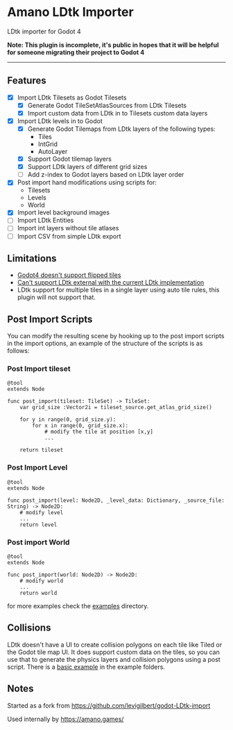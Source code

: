 # Amano LDtk Importer

LDtk importer for Godot 4


**Note: This plugin is incomplete, it's public in hopes that it will be helpful for someone migrating their project to Godot 4**

---


## Features

- [x] Import LDtk Tilesets as Godot Tilesets
	- [x] Generate Godot TileSetAtlasSources from LDtk Tilesets
	- [x] Import custom data from LDtk in to Tilesets custom data layers
- [x] Import LDtk levels in to Godot
	- [x] Generate Godot Tilemaps from LDtk layers of the following types:
		- Tiles
		- IntGrid
		- AutoLayer
	- [x] Support Godot tilemap layers
	- [x] Support LDtk layers of different grid sizes
	- [ ] Add z-index to Godot layers based on LDtk layer order
- [x] Post import hand modifications using scripts for:
	- Tilesets
	- Levels
	- World
- [x] Import level background images 
- [ ] Import LDtk Entities
- [ ] Import int layers without tile atlases
- [ ] Import CSV from simple LDtk export

## Limitations

- [Godot4 doesn't support flipped tiles](https://github.com/godotengine/godot-proposals/issues/3967)
- [Can't support LDtk external with the current LDtk implementation](https://github.com/deepnight/ldtk/issues/734)
- LDtk support for multiple tiles in a single layer using auto tile rules, this plugin will not support that.

## Post Import Scripts

You can modify the resulting scene by hooking up to the post import scripts in the import options, an example of the structure of the scripts is as follows:

### Post Import tileset

```gdscript
@tool
extends Node

func post_import(tileset: TileSet) -> TileSet:
	var grid_size :Vector2i = tileset_source.get_atlas_grid_size()
	
	for y in range(0, grid_size.y):
		for x in range(0, grid_size.x):
			# modify the tile at position [x,y]
			...
		
	return tileset

```

### Post Import Level

```gdscript
@tool
extends Node

func post_import(level: Node2D, _level_data: Dictionary, _source_file: String) -> Node2D:
	# modify level
	...
	return level

```

### Post import World

```gdscript
@tool
extends Node

func post_import(world: Node2D) -> Node2D:
	# modify world
	...
	return world
```


for more examples check the [examples](https://github.com/afk-mario/amano-ldtk-importer/tree/main/addons/amano-ldtk-importer/examples/post-import-scripts) directory.


## Collisions

LDtk doesn't have a UI to create collision polygons on each tile like Tiled or the Godot tile map UI. It does support custom data on the tiles, so you can use that to generate the physics layers and collision polygons using a post script. There is a [basic example](https://github.com/afk-mario/amano-ldtk-importer/blob/main/addons/amano-ldtk-importer/examples/post-import-scripts/post-import-tileset-add-collisions.gd) in the example folders.

## Notes

Started as a fork from https://github.com/levigilbert/godot-LDtk-import

Used internally by https://amano.games/
